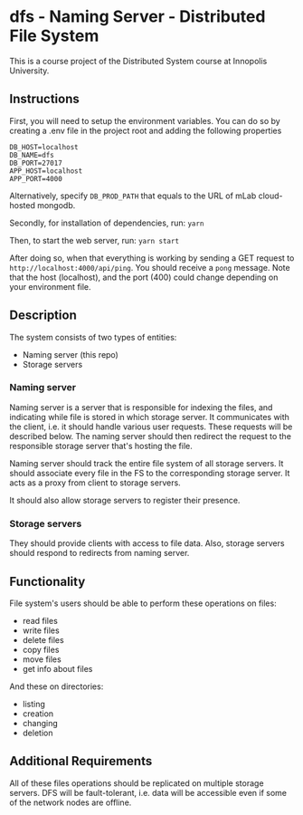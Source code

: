 # dfs - Naming Server - Distributed File System

This is a course project of the Distributed System course at Innopolis University.

## Instructions

First, you will need to setup the environment variables.
You can do so by creating a .env file in the project root and adding the following properties

```
DB_HOST=localhost
DB_NAME=dfs
DB_PORT=27017
APP_HOST=localhost
APP_PORT=4000
```

Alternatively, specify `DB_PROD_PATH` that equals to the URL of mLab cloud-hosted mongodb.

Secondly, for installation of dependencies, run: `yarn`

Then, to start the web server, run: `yarn start`

After doing so, when that everything is working by sending a GET request to `http://localhost:4000/api/ping`. You should receive a `pong` message. Note that the host (localhost), and the port (400) could change depending on your environment file.

## Description

The system consists of two types of entities:

- Naming server (this repo)
- Storage servers

### Naming server

Naming server is a server that is responsible for indexing the files, and indicating while file is stored in which storage server. It communicates with the client, i.e. it should handle various user requests. These requests will be described below. The naming server should then redirect the request to the responsible storage server that's hosting the file.

Naming server should track the entire file system of all storage servers. It should associate every file in the FS to the corresponding storage server. It acts as a proxy from client to storage servers.

It should also allow storage servers to register their presence.

### Storage servers

They should provide clients with access to file data. Also, storage servers should respond to redirects from naming server.

## Functionality

File system's users should be able to perform these operations on files:

- read files
- write files
- delete files
- copy files
- move files
- get info about files

And these on directories:

- listing
- creation
- changing
- deletion

## Additional Requirements

All of these files operations should be replicated on multiple storage servers. DFS will be fault-tolerant, i.e. data will be accessible even if some of the network nodes are offline.
